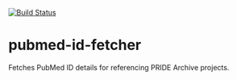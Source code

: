 [![Build Status](https://travis-ci.org/PRIDE-Archive/pubmed-id-fetcher.svg?branch=master)](https://travis-ci.org/PRIDE-Archive/pubmed-id-fetcher)
# pubmed-id-fetcher
Fetches PubMed ID details for referencing PRIDE Archive projects.

